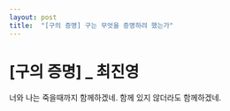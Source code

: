 ```yaml
---
layout: post
title:  "[구의 증명] 구는 무엇을 증명하려 했는가"
---
```


# [구의 증명] _ 최진영

너와 나는 죽을때까지 함께하겠네.
함께 있지 않더라도 함께하겠네.
